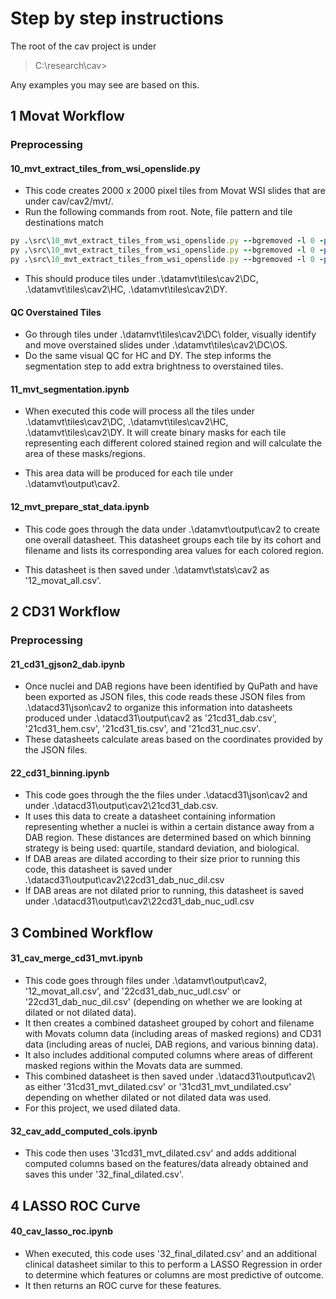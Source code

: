 # Step by step instructions
The root of the cav project is under 

> C:\research\cav>

Any examples you may see are based on this.

## 1 Movat Workflow
### Preprocessing

#### 10_mvt_extract_tiles_from_wsi_openslide.py
- This code creates 2000 x 2000 pixel tiles from Movat WSI slides that are under cav/cav2/mvt/. 
- Run the following commands from root. Note, file pattern and tile destinations match 
```ruby
py .\src\10_mvt_extract_tiles_from_wsi_openslide.py --bgremoved -l 0 -p 2000 C:/research/cav/cav2/mvt/CAV2-DC-*.ndpi -o .\datamvt\tiles\cav2\DC\
py .\src\10_mvt_extract_tiles_from_wsi_openslide.py --bgremoved -l 0 -p 2000 C:/research/cav/cav2/mvt/CAV2-HC-*.ndpi -o .\datamvt\tiles\cav2\HC\
py .\src\10_mvt_extract_tiles_from_wsi_openslide.py --bgremoved -l 0 -p 2000 C:/research/cav/cav2/mvt/CAV2-DY1-*.ndpi -o .\datamvt\tiles\cav2\DY\
```
- This should produce tiles under .\datamvt\tiles\cav2\DC\, .\datamvt\tiles\cav2\HC\, .\datamvt\tiles\cav2\DY\. 
 
#### QC Overstained Tiles
- Go through tiles under .\datamvt\tiles\cav2\DC\ folder, visually identify and move overstained slides under .\datamvt\tiles\cav2\DC\OS\.
- Do the same visual QC for HC and DY.
The step informs the segmentation step to add extra brightness to overstained tiles. 

#### 11_mvt_segmentation.ipynb
- When executed this code will process all the tiles under .\datamvt\tiles\cav2\DC\, .\datamvt\tiles\cav2\HC\, .\datamvt\tiles\cav2\DY\.  It will create binary masks for each tile representing each different colored stained region and will calculate the area of these masks/regions. 

- This area data will be produced for each tile under .\datamvt\output\cav2.
#### 12_mvt_prepare_stat_data.ipynb
- This code goes through the data under .\datamvt\output\cav2 to create one overall datasheet. This datasheet groups each tile by its cohort and filename and lists its corresponding area values for each colored region. 

- This datasheet is then saved under .\datamvt\stats\cav2 as '12_movat_all.csv'.
## 2 CD31 Workflow
### Preprocessing

#### 21_cd31_gjson2_dab.ipynb
- Once nuclei and DAB regions have been identified by QuPath and have been exported as JSON files, this code reads these JSON files from .\datacd31\json\cav2 to organize this information into datasheets produced under .\datacd31\output\cav2 as '21cd31_dab.csv', '21cd31_hem.csv', '21cd31_tis.csv', and '21cd31_nuc.csv'.
- These datasheets calculate areas based on the coordinates provided by the JSON files.
#### 22_cd31_binning.ipynb
- This code goes through the the files under .\datacd31\json\cav2 and under .\datacd31\output\cav2\21cd31_dab.csv. 
- It uses this data to create a datasheet containing information representing whether a nuclei is within a certain distance away from a DAB region. These distances are determined based on which binning strategy is being used: quartile, standard deviation, and biological.
- If DAB areas are dilated according to their size prior to running this code, this datasheet is saved under .\datacd31\output\cav2\22cd31_dab_nuc_dil.csv
- If DAB areas are not dilated prior to running, this datasheet is saved under .\datacd31\output\cav2\22cd31_dab_nuc_udl.csv
## 3 Combined Workflow

#### 31_cav_merge_cd31_mvt.ipynb
- This code goes through files under .\datamvt\output\cav2,  '12_movat_all.csv', and '22cd31_dab_nuc_udl.csv' or '22cd31_dab_nuc_dil.csv' (depending on whether we are looking at dilated or not dilated data).
- It then creates a combined datasheet grouped by cohort and filename with Movats column data (including areas of masked regions) and CD31 data (including areas of nuclei, DAB regions, and various binning data).
- It also includes additional computed columns where areas of different masked regions within the Movats data are summed.
- This combined datasheet is then saved under .\datacd31\output\cav2\ as either '31cd31_mvt_dilated.csv' or '31cd31_mvt_undilated.csv' depending on whether dilated or not dilated data was used.
- For this project, we used dilated data.
#### 32_cav_add_computed_cols.ipynb
- This code then uses '31cd31_mvt_dilated.csv' and adds additional computed columns based on the features/data already obtained and saves this under '32_final_dilated.csv'.
## 4 LASSO ROC Curve
#### 40_cav_lasso_roc.ipynb
- When executed, this code uses  '32_final_dilated.csv' and an additional clinical datasheet similar to this to perform a LASSO Regression in order to determine which features or columns are most predictive of outcome.
- It then returns an ROC curve for these features.

